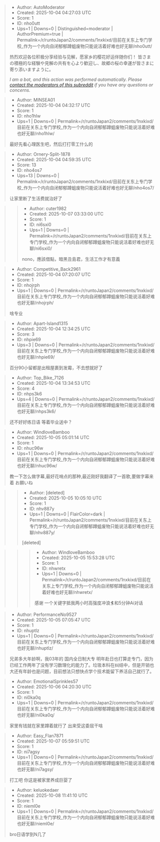 > - Author: AutoModerator
> - Created: 2025-10-04 04:27:03 UTC
> - Score: 1
> - ID: nho0utt
> - Ups=1 | Downs=0 | Distinguished=moderator | AuthorPremium=true | Permalink=/r/runtoJapan2/comments/1nxkixd/目前在关东上专门学校_作为一个内向自闭郁郁蹲蛆废物只能说活着好难也好无聊/nho0utt/
>
> 热烈欢迎各位积极分享经验与见解，愿家乡的樱花好运伴随你们！
> 皆さまの積極的な経験や見解の共有を心より歓迎し、故郷の桜の幸運が皆さまに寄り添いますように。
> 
> *I am a bot, and this action was performed automatically. Please [contact the moderators of this subreddit](/message/compose/?to=/r/runtoJapan2) if you have any questions or concerns.*

> - Author: MINSEA01
> - Created: 2025-10-04 04:32:17 UTC
> - Score: 1
> - ID: nho1hlw
> - Ups=1 | Downs=0 | Permalink=/r/runtoJapan2/comments/1nxkixd/目前在关东上专门学校_作为一个内向自闭郁郁蹲蛆废物只能说活着好难也好无聊/nho1hlw/
>
> 最好先看心理医生吧，然后打打零工什么的

> - Author: Ornery-Split-1878
> - Created: 2025-10-04 04:59:35 UTC
> - Score: 13
> - ID: nho4os7
> - Ups=13 | Downs=0 | Permalink=/r/runtoJapan2/comments/1nxkixd/目前在关东上专门学校_作为一个内向自闭郁郁蹲蛆废物只能说活着好难也好无聊/nho4os7/
>
> 让家里断了生活费就治好了

>> - Author: cuter1982
>> - Created: 2025-10-07 03:33:00 UTC
>> - Score: 1
>> - ID: ni6sxi0
>> - Ups=1 | Downs=0 | Permalink=/r/runtoJapan2/comments/1nxkixd/目前在关东上专门学校_作为一个内向自闭郁郁蹲蛆废物只能说活着好难也好无聊/ni6sxi0/
>>
>> nono，應該借點，暗黑丑島君，生活工作才有意義

> - Author: Competitive_Back2961
> - Created: 2025-10-04 07:20:07 UTC
> - Score: 1
> - ID: nhojrph
> - Ups=1 | Downs=0 | Permalink=/r/runtoJapan2/comments/1nxkixd/目前在关东上专门学校_作为一个内向自闭郁郁蹲蛆废物只能说活着好难也好无聊/nhojrph/
>
> 啥专业

> - Author: Apart-Island1315
> - Created: 2025-10-04 12:34:25 UTC
> - Score: 3
> - ID: nhpie69
> - Ups=3 | Downs=0 | Permalink=/r/runtoJapan2/comments/1nxkixd/目前在关东上专门学校_作为一个内向自闭郁郁蹲蛆废物只能说活着好难也好无聊/nhpie69/
>
> 百分90小留都是出租屋裹到发霉，不去想就好了

> - Author: Top_Bike_7126
> - Created: 2025-10-04 13:34:53 UTC
> - Score: 4
> - ID: nhps3k6
> - Ups=4 | Downs=0 | Permalink=/r/runtoJapan2/comments/1nxkixd/目前在关东上专门学校_作为一个内向自闭郁郁蹲蛆废物只能说活着好难也好无聊/nhps3k6/
>
> 还不好好练日语 等着毕业送中？

> - Author: WindloveBamboo
> - Created: 2025-10-05 05:01:14 UTC
> - Score: 1
> - ID: nhuc96w
> - Ups=1 | Downs=0 | Permalink=/r/runtoJapan2/comments/1nxkixd/目前在关东上专门学校_作为一个内向自闭郁郁蹲蛆废物只能说活着好难也好无聊/nhuc96w/
>
> 教一下怎么做字幕,最好花哨点的那种,最近刚好我翻译了一首歌,要做字幕来着 お願いね

>> - Author: [deleted]
>> - Created: 2025-10-05 10:05:10 UTC
>> - Score: 1
>> - ID: nhv887y
>> - Ups=1 | Downs=0 | FlairColor=dark | Permalink=/r/runtoJapan2/comments/1nxkixd/目前在关东上专门学校_作为一个内向自闭郁郁蹲蛆废物只能说活着好难也好无聊/nhv887y/
>>
>> [deleted]

>>> - Author: WindloveBamboo
>>> - Created: 2025-10-05 15:53:28 UTC
>>> - Score: 1
>>> - ID: nhwretx
>>> - Ups=1 | Downs=0 | Permalink=/r/runtoJapan2/comments/1nxkixd/目前在关东上专门学校_作为一个内向自闭郁郁蹲蛆废物只能说活着好难也好无聊/nhwretx/
>>>
>>> 感谢 一个关键字抵我两小时高强度冲浪🏄和5分钟Ai对话

> - Author: PerformanceNo9527
> - Created: 2025-10-05 07:05:47 UTC
> - Score: 1
> - ID: nhuptlz
> - Ups=1 | Downs=0 | Permalink=/r/runtoJapan2/comments/1nxkixd/目前在关东上专门学校_作为一个内向自闭郁郁蹲蛆废物只能说活着好难也好无聊/nhuptlz/
>
> 兄弟多大年龄啊，我03年的 国内全日制大专 明年赴日也打算走专门，因为已经工作两年了没有学习数理化的能力了。垃圾本科在纠结中，但是开销也大还有年龄也是问题，目前想法只想快点学个技术能留下养活自己就行了。

> - Author: EmotionalSprinkles57
> - Created: 2025-10-06 04:20:30 UTC
> - Score: 1
> - ID: ni0ka0q
> - Ups=1 | Downs=0 | Permalink=/r/runtoJapan2/comments/1nxkixd/目前在关东上专门学校_作为一个内向自闭郁郁蹲蛆废物只能说活着好难也好无聊/ni0ka0q/
>
> 家里有钱就在家里蹲着就行了 出来受这委屈干啥

> - Author: Easy_Flan7871
> - Created: 2025-10-07 05:59:51 UTC
> - Score: 1
> - ID: ni7agsy
> - Ups=1 | Downs=0 | Permalink=/r/runtoJapan2/comments/1nxkixd/目前在关东上专门学校_作为一个内向自闭郁郁蹲蛆废物只能说活着好难也好无聊/ni7agsy/
>
> 打工吧  你这是被家里养成巨婴了

> - Author: keluokedaer
> - Created: 2025-10-08 11:41:10 UTC
> - Score: 1
> - ID: nieml0e
> - Ups=1 | Downs=0 | Permalink=/r/runtoJapan2/comments/1nxkixd/目前在关东上专门学校_作为一个内向自闭郁郁蹲蛆废物只能说活着好难也好无聊/nieml0e/
>
> bro日语学到N几了
